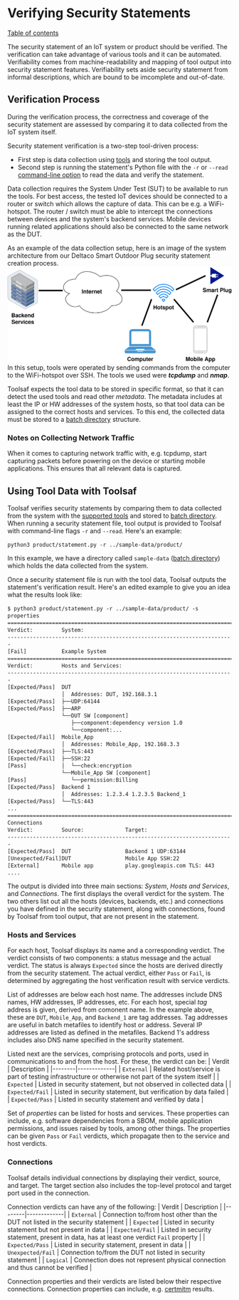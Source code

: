 # Verifying Security Statements

[Table of contents](README.md)

The security statement of an IoT system or product should be verified.
The verification can take advantage of various tools and it can be automated.
Verifiability comes from machine-readability and mapping of tool output into security statement features.
Verifiability sets aside security statement from informal descriptions, which are bound to be
imcomplete and out-of-date.

## Verification Process

During the verification process, the correctness and coverage of the security statement are assessed by comparing it to data collected from the IoT system itself.

Security statement verification is a two-step tool-driven process:

  - First step is data collection using [tools](Tools.md#list-of-supported-tools) and storing
the tool output.
  - Second step is running the statement's Python file with the `-r` or `--read` [command-line option](CommandLineOptions.md) to read the data and verify the statement.

Data collection requires the System Under Test (SUT) to be available to run the tools.
For best access, the tested IoT devices should be connected to a router or switch which allows the capture of data. This can be e.g. a WiFi-hotspot. The router / switch must be able to intercept the connections between devices and the system's backend services. Mobile devices running related applications should also be connected to the same network as the DUT.

As an example of the data collection setup, here is an image of the system architecture from our Deltaco Smart Outdoor Plug security statement creation process.
![Data collection system architecture image](img/deltaco-smart-plug.png)
In this setup, tools were operated by sending commands from the computer to the WiFi-hotspot over SSH. The tools we used were **_tcpdump_** and **_nmap_**.

Toolsaf expects the tool data to be stored in specific format, so that it can detect the used tools and read other _metadata_.
The metadata includes at least the IP or HW addresses of the system hosts, so that tool data
can be assigned to the correct hosts and services.
To this end, the collected data must be stored to a [batch directory](Tools.md#batch-files-and-directories) structure.


### Notes on Collecting Network Traffic

When it comes to capturing network traffic with, e.g. tcpdump, start capturing packets before powering on the device or starting mobile applications. This ensures that all relevant data is captured.

## Using Tool Data with Toolsaf

Toolsaf verifies security statements by comparing them to data collected from the system with the [supported tools](Tools.md#list-of-supported-tools) and stored to [batch directory](Tools.md#batch-files-and-directories). When running a security statement file, tool output is provided to Toolsaf with command-line flags `-r` and `--read`. Here's an example:
```shell
python3 product/statement.py -r ../sample-data/product/
```
In this example, we have a directory called `sample-data` ([batch directory](Tools.md#batch-files-and-directories)) which holds the data collected from the system.

Once a security statement file is run with the tool data, Toolsaf outputs the statement's verification result. Here's an edited example to give you an idea what the results look like:
```shell
$ python3 product/statement.py -r ../sample-data/product/ -s properties
=======================================================================
Verdict:         System:
-----------------------------------------------------------------------
[Fail]           Example System
=======================================================================
Verdict:         Hosts and Services:
-----------------------------------------------------------------------
[Expected/Pass]  DUT
                 │  Addresses: DUT, 192.168.3.1
[Expected/Pass]  ├──UDP:64144
[Expected/Pass]  ├──ARP
                 └──DUT SW [component]
                    ├──component:dependency version 1.0
                    └──component:...
[Expected/Fail]  Mobile_App
                 │  Addresses: Mobile_App, 192.168.3.3
[Expected/Pass]  ├──TLS:443
[Expected/Fail]  ├──SSH:22
[Pass]           │  └──check:encryption
                 └──Mobile_App SW [component]
[Pass]              └──permission:Billing
[Expected/Pass]  Backend 1
                 │  Addresses: 1.2.3.4 1.2.3.5 Backend_1
[Expected/Pass]  └──TLS:443
...
=======================================================================
Connections
Verdict:         Source:             Target:
-----------------------------------------------------------------------
[Expected/Pass]  DUT                 Backend 1 UDP:63144
[Unexpected/Fail]DUT                 Mobile App SSH:22
[External]       Mobile app          play.googleapis.com TLS: 443
....
```
The output is divided into three main sections: _System_, _Hosts and Services_, and _Connections_. The first displays the overall verdict for the system. The two others list out all the hosts (devices, backends, etc.) and connections you have defined in the security statement, along with connections, found by Toolsaf from tool output, that are not present in the statement.

### Hosts and Services
For each host, Toolsaf displays its name and a corresponding verdict. The verdict consists of two components: a status message and the actual verdict. The status is always `Expected` since the hosts are derived directly from the security statement. The actual verdict, either `Pass` or `Fail`, is determined by aggregating the host verification result with service verdicts.

List of addresses are below each host name. The addresses include DNS names, HW addresses, IP addresses, etc. For each host, special _tag_ address is given, derived from comonent name. In the example above, these are `DUT`, `Mobile_App`, and `Backend_1` are tag addresses. Tag addresses are useful in batch metafiles to identify host or address. Several IP addresses are listed as defined in the metafiles. Backend 1's address includes also DNS name specified in the security statement.

Listed next are the services, comprising protocols and ports, used in communications to and from the host. For these, the verdict can be:
| Verdit | Description |
|--------|-------------|
| `External`      | Related host/service is part of testing infrastructure or otherwise not part of the system itself |
| `Expected`      | Listed in security statement, but not observed in collected data |
| `Expected/Fail` | Listed in security statement, but verification by data failed |
| `Expected/Pass` | Listed in security statement and verified by data |

Set of _properties_ can be listed for hosts and services.
These properties can include, e.g. software dependencies from a SBOM, mobile application permissions,
and issues raised by tools, among other things.
The properties can be given `Pass` or `Fail` verdicts, which propagate then to the service and host verdicts.

### Connections

Toolsaf details individual connections by displaying their verdict, source, and target. The target section also includes the top-level protocol and target port used in the connection.

Connection verdicts can have any of the following:
| Verdit | Description |
|--------|-------------|
| `External`        | Connection to/from host other than the DUT not listed in the security statement |
| `Expected`        | Listed in security statement but not present in data |
| `Expected/Fail`   | Listed in security statement, present in data, has at least one verdict `Fail` property |
| `Expected/Pass`   | Listed in security statement, present in data |
| `Unexpected/Fail` | Connection to/from the DUT not listed in security statement |
| `Logical`         | Connection does not represent physical connection and thus cannot be verified |

Connection properties and their verdicts are listed below their respective connections. Connection properties can include, e.g. [certmitm](Tools.md#certmitm) results.
